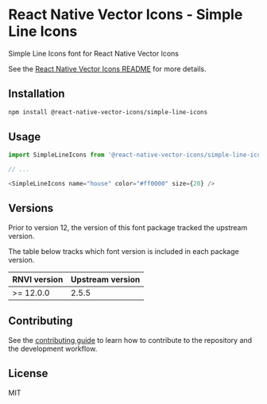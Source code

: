 # React Native Vector Icons - Simple Line Icons

Simple Line Icons font for React Native Vector Icons

See the [React Native Vector Icons README](../../README.md) for more details.

## Installation

```sh
npm install @react-native-vector-icons/simple-line-icons
```

## Usage

```js
import SimpleLineIcons from '@react-native-vector-icons/simple-line-icons';

// ...

<SimpleLineIcons name="house" color="#ff0000" size={20} />
```


## Versions

Prior to version 12, the version of this font package tracked the upstream version.

The table below tracks which font version is included in each package version.

| RNVI version | Upstream version |
| ------------ | ---------------- |
| &gt;= 12.0.0 | 2.5.5 |

## Contributing

See the [contributing guide](../../CONTRIBUTING.md) to learn how to contribute to the repository and the development workflow.

## License

MIT
